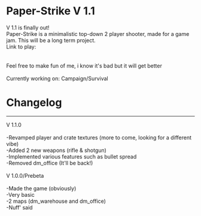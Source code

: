 # Paper-Strike V 1.1
V 1.1 is finally out!
<br>
Paper-Strike is a minimalistic top-down 2 player shooter, made for a game jam. This will be a long term project. 
<br>
Link to play:
<br>
<add link later>
<br>
<br>
Feel free to make fun of me, i know it's bad but it will get better
<br>
<br>
Currently working on: Campaign/Survival

# Changelog
<hr>
V 1.1.0
<br>
<br>
-Revamped player and crate textures (more to come, looking for a different vibe)
<br>
-Added 2 new weapons (rifle & shotgun)
<br>
-Implemented various features such as bullet spread
<br>
-Removed dm_office (It'll be back!)
<br>
<br>
V 1.0.0/Prebeta
<br>
<br>
-Made the game (obviously)
<br>
-Very basic
<br>
-2 maps (dm_warehouse and dm_office)
<br>
-Nuff' said


